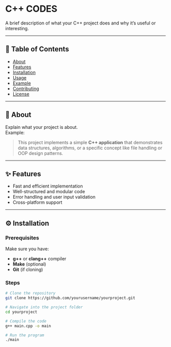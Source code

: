 # C++ CODES

A brief description of what your C++ project does and why it’s useful or interesting.

---

## 📘 Table of Contents
- [About](#about)
- [Features](#features)
- [Installation](#installation)
- [Usage](#usage)
- [Example](#example)
- [Contributing](#contributing)
- [License](#license)

---

## 🧠 About
Explain what your project is about.  
Example:  
> This project implements a simple **C++ application** that demonstrates data structures, algorithms, or a specific concept like file handling or OOP design patterns.

---

## ✨ Features
- Fast and efficient implementation  
- Well-structured and modular code  
- Error handling and user input validation  
- Cross-platform support  

---

## ⚙️ Installation

### Prerequisites
Make sure you have:
- **g++** or **clang++** compiler  
- **Make** (optional)  
- **Git** (if cloning)

### Steps
```bash
# Clone the repository
git clone https://github.com/yourusername/yourproject.git

# Navigate into the project folder
cd yourproject

# Compile the code
g++ main.cpp -o main

# Run the program
./main
